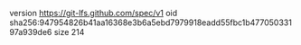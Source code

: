 version https://git-lfs.github.com/spec/v1
oid sha256:947954826b41aa16368e3b6a5ebd7979918eadd55fbc1b47705033197a939de6
size 214

